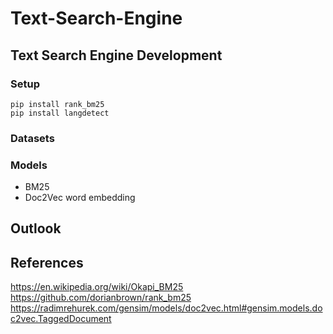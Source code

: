 # Text-Search-Engine
## Text Search Engine Development
### Setup
```Shell
pip install rank_bm25
pip install langdetect
```
### Datasets
### Models
* BM25
* Doc2Vec word embedding
## Outlook
## References
https://en.wikipedia.org/wiki/Okapi_BM25
https://github.com/dorianbrown/rank_bm25
https://radimrehurek.com/gensim/models/doc2vec.html#gensim.models.doc2vec.TaggedDocument
